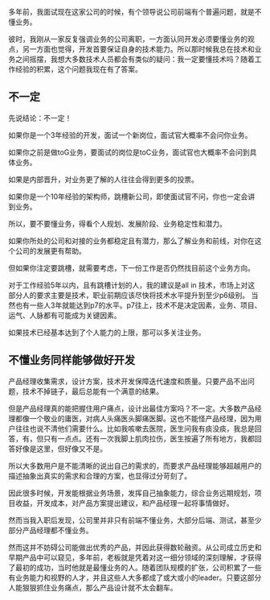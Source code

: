 多年前，我面试现在这家公司的时候，有个领导说公司前端有个普遍问题，就是不懂业务。

彼时，我刚从一家反复强调业务的公司离职，一方面认同开发必须要懂业务的观点，另一方面也觉得，开发首要保证自身的技术能力。所以那时候我总在技术和业务之间摇摆，我想大多数技术人员都会有类似的疑问：我一定要懂技术吗？随着工作经验的积累，这个问题我现在有了答案。

## 不一定
先说结论：不一定！

如果你是一个3年经验的开发，面试一个新岗位，面试官大概率不会问你业务。

如果你之前是做toG业务，要面试的岗位是toC业务，面试官也大概率不会问到具体业务。

如果是内部晋升，对业务更了解的人往往会得到更多的投票。

如果你是一个10年经验的架构师，跳槽新公司，即使面试官不问，你也一定会讲到业务。


所以，要不要懂业务，得看个人规划、发展阶段、业务稳定性和潜力。

如果你所处的公司和对接的业务都稳定且有潜力，那么了解业务和前线，对你在这个公司的发展更有帮助。

但如果你注定要跳槽，就需要考虑，下一份工作是否仍然找目前这个业务方向。


对于工作经验5年以内，且有跳槽计划的人，我的建议是all in 技术，市场上对这部分人的要求主要是技术，职业前期应该尽快将技术水平提升到至少p6级别。
当然也有一些人3年就能达到p7的水平。p7往上，技术不是决定因素，业务、项目、运气、人脉都有可能成为关键因素。

如果技术已经基本达到了个人能力的上限，那可以多关注业务。


## 不懂业务同样能够做好开发


产品经理收集需求，设计方案，技术开发保障迭代速度和质量。只要产品不出问题，技术不掉链子，最后总能有一个满意的结果。

但是产品经理真的能把握住用户痛点，设计出最佳方案吗？不一定。大多数产品经理都像一个敬业的庸医，对病人头痛医头脚痛医脚。这也不能怪产品经理，因为用户往往也说不清他们需要什么。比如我咳嗽去医院，医生问我有痰没痰，我总是回答，有，但只有一点点。还有一次我脚上肌肉拉伤，医生按遍了所有地方，我都回答好像是这里，但好像又不是。

所以大多数用户是不能清晰的说出自己的需求的，而要求产品经理能够超越用户的描述抽象出真实的需求和合理的方案，也显得过分苛刻了。

因此很多时候，开发能根据业务场景，发挥自己抽象能力，综合业务远期规划，项目收益，开发成本，对产品方案提出建议，和产品经理一起将事情做好。





然而当我入职后发现，公司里并非只有前端不懂业务，大部分后端、测试，甚至少部分产品经理都不懂业务。

然而这并不妨碍公司能做出优秀的产品，并因此获得数轮融资。从公司成立历史和早期产品中可以窥见，多年前，老板就是凭着对这一细分领域的深刻理解，才获得了最初的成功，当时他就是最懂业务的人。随着团队规模的扩张，公司积累了一些有业务能力和视野的人才，并且这些人大多都成了或大或小的leader。只要这部分人能狠狠抓住业务痛点，那么产品设计就不太会翻车。
